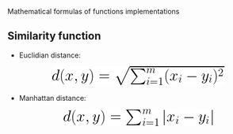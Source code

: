 Mathematical formulas of functions implementations 

## Similarity function

- Euclidian distance:
	<div style="text-align:center"><img src="../../formulas/euclidian_dist.gif" /></div>

- Manhattan distance:
	<div style="text-align:center"><img src="../../formulas/manhattan_dist.gif" /></div>
